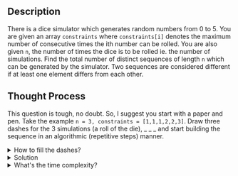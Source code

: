## Description

There is a dice simulator which generates random numbers from 0 to 5. You are given an array `constraints` where `constraints[i]` denotes the 
maximum number of consecutive times the ith number can be rolled. You are also given `n`, the number of times the dice is to be rolled ie. the number of simulations. Find the total number of distinct sequences of length `n` which can be generated by the simulator. 
Two sequences are considered different if at least one element differs from each other.

## Thought Process

This question is tough, no doubt. So, I suggest you start with a paper and pen. Take the example `n = 3, constraints = [1,1,1,2,2,3]`. Draw three dashes for the 3 simulations (a roll of the die),  \_ \_ \_ and start building the sequence in an algorithmic (repetitive steps) manner.

<details> 
  <summary>How to fill the dashes?</summary>
  </br>
  You start filling in increasing order. <br/>
  1=> You fill 0 _ _ . <br/>
  2=> For the second dash, you notice that 0 can occur only 1 consecutive time. Hence you can't fill a 0 again. So you fill, 0 1 _ . <br/>
  3=> For third blank we can choose 0. Hence 0, 1, 0. That's one sequence. <br/>
  4=> Now, 1 can't occur more than 1 consecutive time. So you fill 2. 0 1 2. That's one sequence. <br/>
  5=> Now you put 3 inplace of 2. So now your sequence is 0 1 3. That's another valid sequence. <br/>
  6=> Similarly you put 4 and 5 to form 0 1 4 and 0 1 5. <br/>
  7=> Now, you come back to 2nd place and put in 2 (recall we already considered 0). 0 2 _ . <br/>
  8=> Can't put 2 again. Hence, we put 0, 1, 3, 4 and 5 to form 0 2 0, 0 2 1, 0 2 3, 0 2 4, 0 2 5. <br/>
  9=> For 3, 4, 5 in 2nd place, we repeat the steps.  <br/>
  10=> Come back to 1st place. Put in 1. Now the sequence is 1 _ _ . <br/>
  11=> In the second place, we can't put in 1. So we put 0. Do the same as above. <br/>
  12=> After that consider 1 2 _ . But wait! Have we seen this <b>subproblem</b> somewhere before? <br/>The subproblem of 2 in the second place has occurred before.
  We found that 2 0, 2 1, 2 3, 2 4, and 2 5 (but not 2 2) were the allowed sequences after it. Since we only need the count of total sequences, it would be good 
  if we record it. Hence let's assume we recorded (and we would btw) that with 2 in the 2nd place, we could form 5 distinct sequences after it. Thus while 
  forming 1 _ _ , for 1 2 _ , we need not calculate further. We know that 5 sequences are on their way. <br/>
  13=> So we try 1 3 _ . But again! We've encountered even this subsequence before in step 9! Similarly for 1 4, 1 5. <br/> 
  
</details>


<details> 
  <summary>Solution</summary>
  </br>
  We'll recurse over each dash(simulation) and do dp with memoization
</details>

<details>
  <summary>What's the time complexity?</summary>
  </br>
  Filling each cell takes O(1) time (Filling some cell require us to recurse but we can view that as filling other cells).
  There are a total of n*m*p cells where n is number of simulations, m is the length of constraint array (6 in our case) and p is the maximum constraint value,
  it takes O(6 * np) = O(np) time. 
</details>


